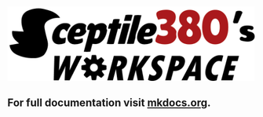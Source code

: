![# Sceptile380's workspace](s380logo.png)


## For full documentation visit [mkdocs.org](https://www.mkdocs.org).